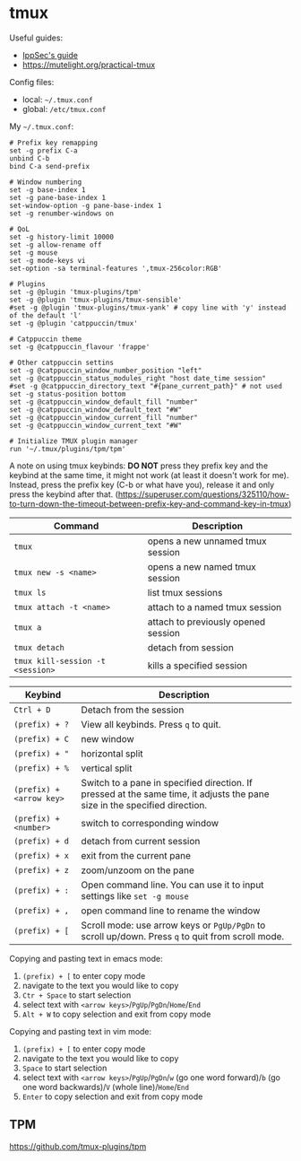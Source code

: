 # tmux

Useful guides:
- [IppSec's guide](https://www.youtube.com/watch?v=Lqehvpe_djs)
- https://mutelight.org/practical-tmux

Config files:
- local: `~/.tmux.conf`
- global: `/etc/tmux.conf`

My `~/.tmux.conf`:
```
# Prefix key remapping
set -g prefix C-a
unbind C-b
bind C-a send-prefix

# Window numbering
set -g base-index 1
set -g pane-base-index 1
set-window-option -g pane-base-index 1
set -g renumber-windows on

# QoL
set -g history-limit 10000
set -g allow-rename off
set -g mouse
set -g mode-keys vi
set-option -sa terminal-features ',tmux-256color:RGB'

# Plugins
set -g @plugin 'tmux-plugins/tpm'
set -g @plugin 'tmux-plugins/tmux-sensible'
#set -g @plugin 'tmux-plugins/tmux-yank' # copy line with 'y' instead of the default 'l'
set -g @plugin 'catppuccin/tmux'

# Catppuccin theme
set -g @catppuccin_flavour 'frappe'

# Other catppuccin settins
set -g @catppuccin_window_number_position "left"
set -g @catppuccin_status_modules_right "host date_time session"
#set -g @catppuccin_directory_text "#{pane_current_path}" # not used
set -g status-position bottom
set -g @catppuccin_window_default_fill "number"
set -g @catppuccin_window_default_text "#W"
set -g @catppuccin_window_current_fill "number"
set -g @catppuccin_window_current_text "#W"

# Initialize TMUX plugin manager
run '~/.tmux/plugins/tpm/tpm'
```

A note on using tmux keybinds: **DO NOT** press they prefix key and the keybind at the same time, it might not work (at least it doesn't work for me). Instead, press the prefix key (C-b or what have you), release it and only press the keybind after that. (https://superuser.com/questions/325110/how-to-turn-down-the-timeout-between-prefix-key-and-command-key-in-tmux)

| Command | Description |
|-|-|
| `tmux` | opens a new unnamed tmux session |
| `tmux new -s <name>` | opens a new named tmux session |
| `tmux ls` | list tmux sessions |
| `tmux attach -t <name>` | attach to a named tmux session |
| `tmux a` | attach to previously opened session |
| `tmux detach` | detach from session |
| `tmux kill-session -t <session>`| kills a specified session |


| Keybind | Description |
|-|-|
| `Ctrl + D` | Detach from the session |
| `(prefix) + ?` | View all keybinds. Press `q` to quit. |
| `(prefix) + C` | new window |
| `(prefix) + "` | horizontal split |
| `(prefix) + %` | vertical split |
| `(prefix) + <arrow key>` | Switch to a pane in specified direction. If pressed at the same time, it adjusts the pane size in the specified direction. |
| `(prefix) + <number>` | switch to corresponding window |
| `(prefix) + d` | detach from current session |
| `(prefix) + x` | exit from the current pane |
| `(prefix) + z` | zoom/unzoom on the pane |
| `(prefix) + :` | Open command line. You can use it to input settings like `set -g mouse` |
| `(prefix) + ,` | open command line to rename the window |
| `(prefix) + [` | Scroll mode: use arrow keys or `PgUp/PgDn` to scroll up/down. Press `q` to quit from scroll mode. |

Copying and pasting text in emacs mode:
1. `(prefix) + [` to enter copy mode
2. navigate to the text you would like to copy
3. `Ctr + Space` to start selection
4. select text with `<arrow keys>`/`PgUp`/`PgDn`/`Home`/`End`
5. `Alt + W` to copy selection and exit from copy mode

Copying and pasting text in vim mode:
1. `(prefix) + [` to enter copy mode
2. navigate to the text you would like to copy
3. `Space` to start selection
4. select text with `<arrow keys>`/`PgUp`/`PgDn`/`w` (go one word forward)/`b` (go one word backwards)/`V` (whole line)/`Home`/`End`
5. `Enter` to copy selection and exit from copy mode

## TPM

https://github.com/tmux-plugins/tpm
